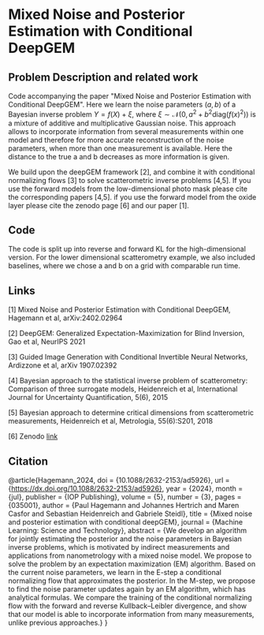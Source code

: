 # Mixed Noise and Posterior Estimation with Conditional DeepGEM

## Problem Description and related work

Code accompanying the paper "Mixed Noise and Posterior Estimation with Conditional DeepGEM". Here we learn the noise parameters $(a,b)$ of a Bayesian inverse problem $Y = f(X) + \xi,$ 
where $\xi \sim  \mathcal{N}\big(0, a^2 + b^2 \text{diag} (f(x)^2) \big)$ is a mixture of additive and multiplicative Gaussian noise. This approach allows to incorporate information from several measurements within one model 
and therefore for more accurate reconstruction of the noise parameters, when more than one measurement is available. Here the distance to the true a and b decreases as more information is given. 

We build upon the deepGEM framework [2], and combine it with conditional normalizing flows [3]
to solve scatterometric inverse problems [4,5]. 
If you use the forward models from the low-dimensional photo mask please cite the corresponding papers [4,5]. if you use the forward model from the oxide layer please cite the 
zenodo page [6] and our paper [1].

## Code 

The code is split up into reverse and forward KL for the high-dimensional version. For the lower dimensional scatterometry example, we also included baselines, where we chose a and b on a grid with comparable run time.

## Links

[1] Mixed Noise and Posterior Estimation with Conditional DeepGEM, Hagemann et al, arXiv:2402.02964

[2] DeepGEM: Generalized Expectation-Maximization for Blind Inversion, Gao et al, NeurIPS 2021

[3] Guided Image Generation with Conditional Invertible Neural Networks, Ardizzone et al, arXiv 1907.02392

[4] Bayesian approach to the statistical inverse problem of scatterometry: Comparison of three surrogate models, Heidenreich et al, International Journal for Uncertainty Quantification, 5(6), 2015

[5] Bayesian approach to determine critical dimensions from scatterometric measurements, Heidenreich et al, Metrologia, 55(6):S201, 2018

[6] Zenodo [link](https://zenodo.org/records/10580011?token=eyJhbGciOiJIUzUxMiJ9.eyJpZCI6IjVhODczMTI[…]Wy_BlNwAypimG3ogbySLuIiCMvye4__sW6wKv4jSbj46saixcrQuZPugke0w5aw)
## Citation 
@article{Hagemann_2024,
doi = {10.1088/2632-2153/ad5926},
url = {https://dx.doi.org/10.1088/2632-2153/ad5926},
year = {2024},
month = {jul},
publisher = {IOP Publishing},
volume = {5},
number = {3},
pages = {035001},
author = {Paul Hagemann and Johannes Hertrich and Maren Casfor and Sebastian Heidenreich and Gabriele Steidl},
title = {Mixed noise and posterior estimation with conditional deepGEM},
journal = {Machine Learning: Science and Technology},
abstract = {We develop an algorithm for jointly estimating the posterior and the noise parameters in Bayesian inverse problems, which is motivated by indirect measurements and applications from nanometrology with a mixed noise model. We propose to solve the problem by an expectation maximization (EM) algorithm. Based on the current noise parameters, we learn in the E-step a conditional normalizing flow that approximates the posterior. In the M-step, we propose to find the noise parameter updates again by an EM algorithm, which has analytical formulas. We compare the training of the conditional normalizing flow with the forward and reverse Kullback–Leibler divergence, and show that our model is able to incorporate information from many measurements, unlike previous approaches.}
}


